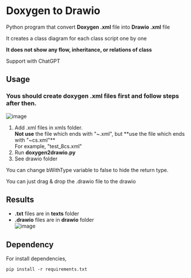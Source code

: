 # Doxygen to Drawio

Python program that convert **Doxygen .xml** file into **Drawio .xml** file

It creates a class diagram for each class script one by one

**It does not show any flow, inheritance, or relations of class**

Support with ChatGPT


## Usage
### Yous should create doxygen .xml files first and follow steps after then.
![image](https://github.com/user-attachments/assets/6b9cca41-f3ba-4e40-aada-6b6c55fabea3)
1. Add .xml files in xmls folder.<br />
   **Not use** the file which ends with "~.xml", but **use the file which ends with "~cs.xml"**<br />
   For example, "test_8cs.xml"
2. Run **doxygen2drawio.py**
3. See drawio folder

You can change bWithType variable to false to hide the return type.

You can just drag & drop the .drawio file to the drawio

## Results
- **.txt** files are in **texts** folder <br />
- **.drawio** files are in **drawio** folder <br />
![image](https://github.com/user-attachments/assets/6b3e7a2f-0155-4c88-8146-0a40b394f701)


## Dependency
For install dependencies,
```
pip install -r requirements.txt
```
